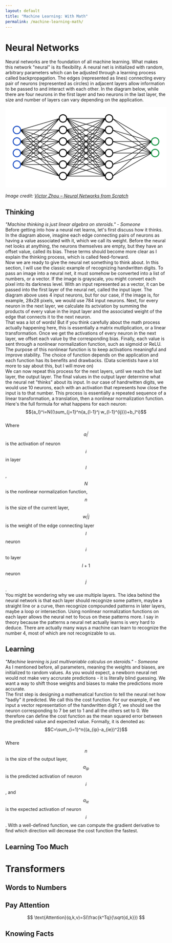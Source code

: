```yaml
---
layout: default
title: "Machine Learning: With Math"
permalink: /machine-learning-math/
---
```

# Neural Networks
Neural networks are the foundation of all machine learning. What makes this network "neural" is its flexibility. A neural net is initialized with random, arbitrary parameters which can be adjusted through a learning process called backpropagation. The edges (represented as lines) connecting every pair of neurons (represented as circles) in adjacent layers allow information to be passed to and interact with each other. In the diagram below, while there are four neurons in the first layer and two neurons in the last layer, the size and number of layers can vary depending on the application.

![Neural Network Diagram](/assets/images/neural_network.png)

*Image credit: [Victor Zhou – Neural Networks from Scratch](https://victorzhou.com/series/neural-networks-from-scratch/)*

## Thinking
*"Machine thinking is just linear algebra on steroids." - Someone*  
Before getting into how a neural net learns, let's first discuss how it thinks. In the diagram above, imagine each edge connecting pairs of neurons as having a value associated with it, which we call its weight. Before the neural net looks at anything, the neurons themselves are empty, but they have an offset value, called its bias. These terms should become more clear as I explain the thinking process, which is called feed-forward.  
Now we are ready to give the neural net something to think about. In this section, I will use the classic example of recognizing handwritten digits. To pass an image into a neural net, it must somehow be converted into a list of numbers, or a vector. If the image is grayscale, you might convert each pixel into its darkness level. With an input represented as a vector, it can be passed into the first layer of the neural net, called the input layer. The diagram above uses 4 input neurons, but for our case, if the image is, for example, 28x28 pixels, we would use 784 input neurons. Next, for every neuron in the next layer, we calculate its actviation by summing the products of every value in the input layer and the associated weight of the edge that connects it to the next neuron.  
That was a lot of words! But if you think carefully about the math process actually happening here, this is essentially a matrix mutliplication, or a linear transformation. Once we get the activations of every neuron in the next layer, we offset each value by the corresponding bias. Finally, each value is sent through a nonlinear normalization function, such as sigmoid or ReLU. The purpose of this nonlinear function is to keep activations meaningful and improve stability. The choice of function depends on the application and each function has its benefits and drawbacks. (Data scientists have a lot more to say about this, but I will move on)  
We can now repeat this process for the next layers, until we reach the last layer, the output layer. The final values in the output layer determine what the neural net "thinks" about its input. In our case of handrwitten digits, we would use 10 neurons, each with an activation that represents how close the input is to that number. This process is essentially a repeated sequence of a linear transformation, a translation, then a nonlinear normalization function. Here's the full formula for what happens for each neuron:  
$${a_l}^i=N((\sum_{j=1}^n{a_{l-1}^j w_{l-1}^{ij}})+b_l^i)$$  
Where $${a_l}^i$$ is the activation of neuron $$i$$ in layer $$l$$, $$N$$ is the nonlinear normalization function, $$n$$ is the size of the current layer, $${w_l}^ij$$ is the weight of the edge connecting layer $$l$$ neuron $$i$$ to layer $$l+1$$ neuron $$j$$.  
You might be wondering why we use multiple layers. The idea behind the neural network is that each layer should recognize some pattern, maybe a straight line or a curve, then recognize compounded patterns in later layers, maybe a loop or intersection. Using nonlinear normalization functions on each layer allows the neural net to focus on these patterns more. I say in theory because the patterns a neural net actually learns is very hard to deduce. There are actually many ways a machine can learn to recognize the number 4, most of which are not recognizable to us.
## Learning
*"Machine learning is just multivariable calculus on steroids." - Someone*  
As I mentioned before, all parameters, meaning the weights and biases, are initialized to random values. As you would expect, a newborn neural net would not make very accrurate predictions - it is literally blind guessing. We want a way to shift those weights and biases to make the predictions more accurate.  
The first step is designing a mathematical function to tell the neural net how "badly" it predicted. We call this the cost function. For our example, if we input a vector representation of the handwritten digit 7, we should see the neuron corresponding to 7 be set to 1 and all the others set to 0. We therefore can define the cost function as the mean squared error between the predicted value and expected value. Formally, it is denoted as:  
$$C=\sum_{i=1}^n{(a_{ip}-a_{ie})^2}$$  
Where $$n$$ is the size of the output layer, $$a_{ip}$$ is the predicted activation of neuron $$i$$, and $$a_{ie}$$ is the expected activation of neuron $$i$$. With a well-defined function, we can compute the gradient derivative to find which direction will decrease the cost function the fastest.  
## Learning Too Much
# Transformers
## Words to Numbers
## Pay Attention
$$
\text{Attention}(q,k,v)=S(\frac{k^Tq}{\sqrt{d_k}})
$$
## Knowing Facts